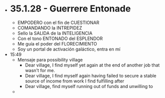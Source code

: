- # 35.1.28 - Guerrere Entonade
	- EMPODERO con el fin de CUESTIONAR
	- COMANDANDO la INTREPIDEZ
	- Sello la SALIDA de la INTELIGENCIA
	- Con el tono ENTONADO del ESPLENDOR
	- Me guía el poder del FLORECIMIENTO
	- Soy un portal de activación galáctico, entra en mí
- 15:49
	- Mensaje para possibility village
		- Dear village, I find myself yet again at the end of another job that wasn't for me.
		- Dear village, I find myself again having failed to secure a stable source of income from work I find fulfilling after
		- Dear village, find myself running out of funds and unwilling to
	-